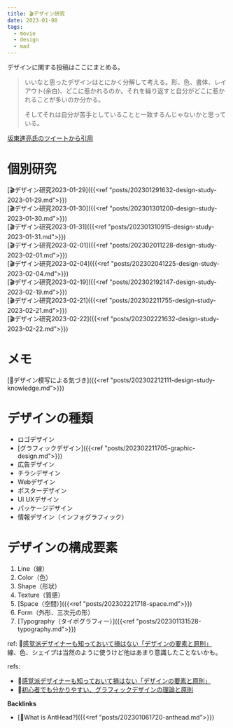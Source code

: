 ```yaml
---
title: 🎬デザイン研究
date: 2023-01-08
tags:
  - movie
  - design
  - mad
---
```


デザインに関する投稿はここにまとめる。  

> いいなと思ったデザインはとにかく分解して考える。形、色、書体、レイアウト(余白)、どこに惹かれるのか。それを繰り返すと自分がどこに惹かれることが多いのか分かる。
>
> そしてそれは自分が苦手としていることと一致するんじゃないかと思っている。

[坂東進亮氏のツイートから引用](https://twitter.com/shinsukebando/status/1617352888598286337?s=20)

# 個別研究
[🎬デザイン研究2023-01-29]({{<ref "posts/202301291632-design-study-2023-01-29.md">}})  
[🎬デザイン研究2023-01-30]({{<ref "posts/202301301200-design-study-2023-01-30.md">}})  
[🎬デザイン研究2023-01-31]({{<ref "posts/202301310915-design-study-2023-01-31.md">}})  
[🎬デザイン研究2023-02-01]({{<ref "posts/202302011228-design-study-2023-02-01.md">}})  
[🎬デザイン研究2023-02-04]({{<ref "posts/202302041225-design-study-2023-02-04.md">}})  
[🎬デザイン研究2023-02-19]({{<ref "posts/202302192147-design-study-2023-02-19.md">}})  
[🎬デザイン研究2023-02-21]({{<ref "posts/202302211755-design-study-2023-02-21.md">}})  
[🎬デザイン研究2023-02-22]({{<ref "posts/202302221632-design-study-2023-02-22.md">}})  

# メモ
[📝デザイン模写による気づき]({{<ref "posts/202302212111-design-study-knowledge.md">}})  

# デザインの種類
- ロゴデザイン
- [グラフィックデザイン]({{<ref "posts/202302211705-graphic-design.md">}})
- 広告デザイン
- チラシデザイン
- Webデザイン
- ポスターデザイン
- UI UXデザイン
- パッケージデザイン
- 情報デザイン（インフォグラフィック）

# デザインの構成要素
1. Line（線）  
2. Color（色）  
3. Shape（形状）  
4. Texture（質感）  
5. [Space（空間）]({{<ref "posts/202302221718-space.md">}})  
6. Form（外形、三次元の形）  
7. [Typography（タイポグラフィー）]({{<ref "posts/202301131528-typography.md">}})  

ref: 📝[感覚派デザイナーも知っておいて損はない「デザインの要素と原則」](https://webnaut.jp/design/620.html)  
線、色、シェイプは当然のように使うけど他はあまり意識したことないかも。  


refs:
- 📝[感覚派デザイナーも知っておいて損はない「デザインの要素と原則」](https://webnaut.jp/design/620.html)  
- 📝[初心者でも分かりやすい、グラフィックデザインの理論と原則](https://asobo-design.com/nex/blog-901-23034.html)

**Backlinks**
- [🐜What is AntHead?]({{<ref "posts/202301061720-anthead.md">}})